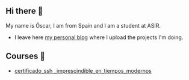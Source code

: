 ## Hi there 👋

My name is Óscar, I am from Spain and I am a student at ASIR.

* I leave here [my personal blog](https://oscarlucas22.github.io/) where I upload the projects I'm doing.

## Courses 📜

* [certificado_ssh _imprescindible_en_tiempos_modernos](https://github.com/oscarlucas22/Cursos/blob/main/certificado_ssh%20_imprescindible_en_tiempos_modernos.pdf)
